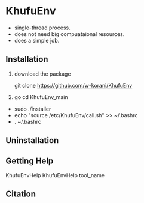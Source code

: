 # KhufuEnv

- single-thread process.
- does not need big compuataional resources.
- does a simple job.

## Installation

1. download the package


   git clone https://github.com/w-korani/KhufuEnv


1. go cd KhufuEnv_main
- sudo ./installer
- echo "source /etc/KhufuEnv/call.sh"  >>  ~/.bashrc
- . ~/.bashrc

## Uninstallation


## Getting Help
KhufuEnvHelp
KhufuEnvHelp tool_name

## Citation


